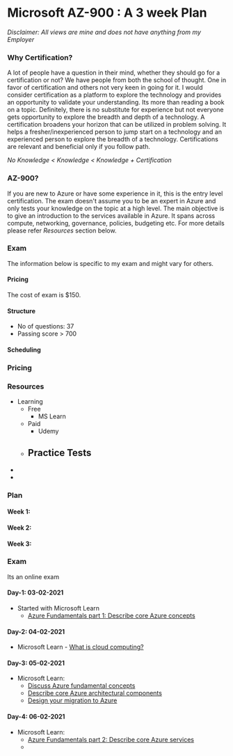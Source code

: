 # Microsoft AZ-900 : A 3 week Plan

*Disclaimer: All views are mine and does not have anything from my Employer*

### Why Certification?

A lot of people have a question in their mind, whether they should go for a certification or not? We have people from both the school of thought. One in favor of certification and others not very keen in going for it. I would consider certification as a platform to explore the technology and provides an opportunity to validate your understanding. Its more than reading a book on a topic. Definitely, there is no substitute for experience but not everyone gets opportunity to explore the breadth and depth of a technology. A certification broadens your horizon that can be utilized in problem solving. It helps a fresher/inexperienced person to jump start on a technology and an experienced person to explore the breadth of a technology.  Certifications are relevant and beneficial only if you follow path.

*No Knowledge < Knowledge < Knowledge + Certification*

### AZ-900?

If you are new to Azure or have some experience in it, this is the entry level certification. The exam doesn't assume you to be an expert in Azure and only tests your knowledge on the topic at a high level. The main objective is to give an introduction to the services available in Azure. It spans across compute, networking, governance, policies, budgeting etc. For more details please refer *Resources* section below. 

### Exam

The information below is specific to my exam and might vary for others.

#### Pricing

The cost of exam is $150. 

#### Structure

- No of questions: 37
- Passing score > 700

#### Scheduling 



### Pricing

### Resources

- Learning
  - Free
    - MS Learn
  - Paid
    - Udemy
  - Practice Tests
    - 
- 
- 

### Plan

#### Week 1:

#### Week 2:

#### Week 3:

### Exam

Its an online exam 











#### Day-1: 03-02-2021

- Started with Microsoft Learn
  - [Azure Fundamentals part 1: Describe core Azure concepts](https://docs.microsoft.com/en-us/learn/paths/az-900-describe-cloud-concepts/)



#### Day-2: 04-02-2021

- Microsoft Learn - [What is cloud computing?](https://docs.microsoft.com/en-us/learn/modules/intro-to-azure-fundamentals/what-is-cloud-computing)

#### Day-3: 05-02-2021

- Microsoft Learn:
  - [Discuss Azure fundamental concepts](https://docs.microsoft.com/en-gb/learn/modules/fundamental-azure-concepts/)
  - [Describe core Azure architectural components](https://docs.microsoft.com/en-gb/learn/modules/azure-architecture-fundamentals/)
  - [Design your migration to Azure](https://docs.microsoft.com/en-gb/learn/modules/design-your-migration-to-azure/)

#### Day-4: 06-02-2021

- Microsoft Learn: 
  - [Azure Fundamentals part 2: Describe core Azure services](https://docs.microsoft.com/en-gb/learn/paths/az-900-describe-core-azure-services/)
  - 